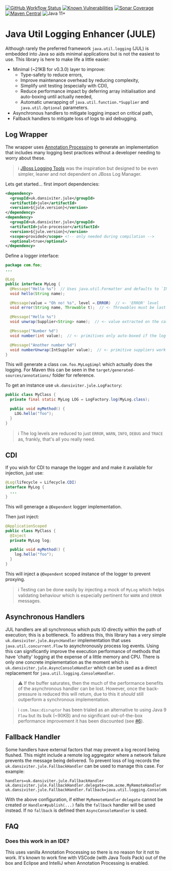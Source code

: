 [![GitHub Workflow Status](https://img.shields.io/github/actions/workflow/status/dansiviter/jule/deploy.yaml)](https://github.com/dansiviter/jule/actions/workflows/build.yaml) [![Known Vulnerabilities](https://snyk.io/test/github/dansiviter/jule/badge.svg?style=flat-square)](https://snyk.io/test/github/dansiviter/jule) [![Sonar Coverage](https://img.shields.io/sonar/coverage/dansiviter_jule?server=https%3A%2F%2Fsonarcloud.io&style=flat-square)](https://sonarcloud.io/dashboard?id=dansiviter_jule) [![Maven Central](https://img.shields.io/maven-central/v/uk.dansiviter.jule/jule-project?style=flat-square)](https://search.maven.org/artifact/uk.dansiviter.jule/jule-project) ![Java 11+](https://img.shields.io/badge/-Java%2011%2B-informational?style=flat-square)


# Java Util Logging Enhancer (JULE) #

Although rarely the preferred framework `java.util.logging` (JUL) is embedded into Java so aids minimal applications but is not the easiest to use. This library is here to make life a little easier:
* Minimal (~21KB for v0.3.0) layer to improve:
  * Type-safety to reduce errors,
  * Improve maintenance overhead by reducing complexity,
  * Simplify unit testing (especially with CDI),
  * Reduce performance impact by deferring array initialisation and auto-boxing until actually needed,
  * Automatic unwrapping of `java.util.function.*Supplier` and `java.util.Optional` parameters.
* Asynchronous handlers to mitigate logging impact on critical path,
* Fallback handlers to mitigate loss of logs to aid debugging.


## Log Wrapper ##

The wrapper uses [Annotation Processing](https://docs.oracle.com/en/java/javase/11/docs/api/java.compiler/javax/annotation/processing/package-summary.html) to generate an implementation that includes many logging best practices without a developer needing to worry about these.

> :information_source: [JBoss Logging Tools](https://github.com/jboss-logging/jboss-logging-tools) was the inspiration but designed to be even simpler, leaner and not dependent on JBoss Log Manager.

Lets get started... first import dependencies:

```xml
<dependency>
  <groupId>uk.dansiviter.jule</groupId>
  <artifactId>jule</artifactId>
  <version>${jule.version}</version>
</dependency>
<dependency>
  <groupId>uk.dansiviter.jule</groupId>
  <artifactId>jule-processor</artifactId>
  <version>${jule.version}</version>
  <scope>provided</scope> <!-- only needed during compilation -->
  <optional>true</optional>
</dependency>
```

Define a logger interface:
```java
package com.foo;
...

@Log
public interface MyLog {
  @Message("Hello %s")  // Uses java.util.Formatter and defaults to `INFO` level
  void hello(String name);

  @Message(value = "Oh no! %s", level =.ERROR)  // <- 'ERROR' level
  void error(String name, Throwable t);  // <- Throwables must be last parameter

  @Message("Hello %s")
  void unwrap(Supplier<String> name);  // <- value extracted on the calling thread if #isLoggable passes

  @Message("Number %d")
  void number(int value);  // <- primitives only auto-boxed if the log level is consumed. w00t!

  @Message("Another number %d")
  void numberUnwrap(IntSuppler value);  // <- primitive suppliers work too!
}
```

This will generate a class `com.foo.MyLog$impl` which actually does the logging. For Maven this can be seen in the `target/generated-sources/annotations/` folder for reference.

To get an instance use `uk.dansiviter.jule.LogFactory`:
```java
public class MyClass {
  private final static MyLog LOG = LogFactory.log(MyLog.class);

  public void myMethod() {
    LOG.hello("foo");
  }
}
```

> :information_source: The log levels are reduced to just `ERROR`, `WARN`, `INFO`, `DEBUG` and `TRACE` as, frankly, that's all you really need.


## CDI ##

If you wish for CDI to manage the logger and and make it available for injection, just use:

```java
@Log(lifecycle = Lifecycle.CDI)
interface MyLog {
  ...
}
```

This will generage a `@Dependent` logger implementation.

Then just inject:
```java
@ApplicationScoped
public class MyClass {
  @Inject
  private MyLog log;

  public void myMethod() {
    log.hello("foo");
  }
}
```

This will inject a `@Dependent` scoped instance of the logger to prevent proxying.

> :information_source: Testing can be done easily by injecting a mock of `MyLog` which helps validating behaviour which is especially pertinent for `WARN` and `ERROR` messages.


## Asynchronous Handlers ##

JUL handlers are all synchronous which puts IO directly within the path of execution; this is a bottleneck. To address this, this library has a very simple `uk.dansiviter.jule.AsyncHandler` implementation that uses `java.util.concurrent.Flow` to asynchronously process log events. Using this can significantly improve the execution performance of methods that have 'chatty' logging at the expense of a little memory and CPU. There is only one concrete implementation as the moment which is `uk.dansiviter.jule.AsyncConsoleHandler` which can be used as a direct replacement for `java.util.logging.ConsoleHandler`.

> :warning: If the buffer saturates, then the much of the performance benefits of the asynchronous handler can be lost. However, once the back-pressure is reduced this will return, due to this it _should_ still outperform a synchronous implementation.

> :information_source: `com.lmax:disruptor` has been trialed as an alternative to using Java 9 `Flow` but its bulk (~90KB) and no significant out-of-the-box performance improvement it has been discounted (see [#6](../../issues/6)).


## Fallback Handler ##

Some handlers have external factors that may prevent a log record being flushed. This might include a remote log aggregator where a network failure prevents the message being delivered. To prevent loss of log records the `uk.dansiviter.jule.FallbackHandler` can be used to manage this case. For example:

```
handlers=uk.dansiviter.jule.FallbackHandler
uk.dansiviter.jule.FallbackHandler.delegate=com.acme.MyRemoteHandler
uk.dansiviter.jule.FallbackHandler.fallback=java.util.logging.ConsoleHandler
```
With the above configuration, if either `MyRemoteHandler` `delegate` cannot be created or `Handler#publish(...)` fails the `fallback` handler will be used instead. If no `fallback` is defined then `AsyncConsoleHandler` is used.

## FAQ ##

### Does this work in an IDE? ###

This uses vanilla Annotation Processing so there is no reason for it not to work. It's known to work fine with VSCode (with Java Tools Pack) out of the box and Eclipse and IntelliJ when Annotation Processing is enabled.
